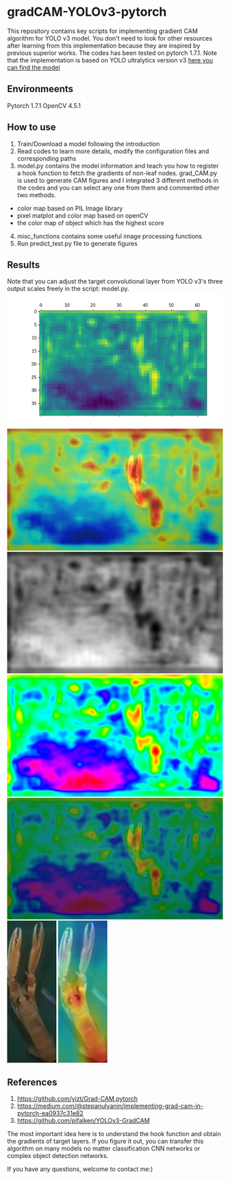 # gradCAM-YOLOv3-pytorch
This repository contains key scripts for implementing gradient CAM algorithm for YOLO v3 model. You don't need to look for other resources after learning from this implementation because they are inspired by previous superior works. The codes has been tested on pytorch 1.7.1. Note that the implementation is based on YOLO ultralytics version v3 [here you can find the model](https://github.com/ultralytics/yolov3)


## Environmeents
Pytorch 1.7.1
OpenCV 4.5.1

## How to use
1. Train/Download a model following the introduction
2. Read codes to learn more details, modify the configuration files and corresponding paths
3. model.py contains the model information and teach you how to register a hook function to fetch the gradients of non-leaf nodes. grad_CAM.py is used to generate CAM figures and I integrated 3 different methods in the codes and you can select any one from them and commented other two methods. 
  - color map based on PIL Image library
  - pixel matplot and color map based on openCV
  - the color map of object which has the highest score  
4. misc_functions contains some useful image processing functions
5. Run predict_test.py file to generate figures

## Results
Note that you can adjust the target convolutional layer from YOLO v3's three output scales freely in the script: model.py. 
![pixel](Figure_1.png)
![opencvmap](new_map.jpg)
![gray](cam-featuremap_Cam_Grayscale.png)
![heatmap](cam-featuremap_Cam_Heatmap.png)
![combine](cam-featuremap_Cam_On_Image.png)
![bbox](gradCAM-yolo-predict_box.jpg)
![object-heatmap](gradCAM-yolo-heatmap.jpg)

## References
1. https://github.com/yizt/Grad-CAM.pytorch
2. https://medium.com/@stepanulyanin/implementing-grad-cam-in-pytorch-ea0937c31e82
3. https://github.com/pifalken/YOLOv3-GradCAM

The most important idea here is to understand the hook function and obtain the gradients of target layers. If you figure it out, you can transfer this algorithm on many models no matter classification CNN networks or complex object detection networks.

If you have any questions, welcome to contact me:)

